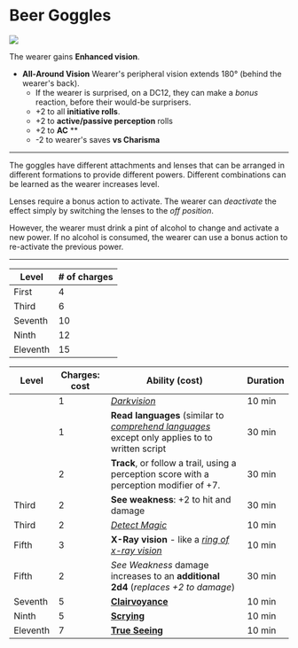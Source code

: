 # Beer Goggles

![](https://i.imgur.com/aitlVw6.jpg)

The wearer gains **Enhanced vision**. 

* **All-Around Vision** Wearer's peripheral vision extends 180° (behind the wearer's back). 
    * If the wearer is surprised, on a DC12, they can make a *bonus* reaction, before their would-be surprisers.
    * +2 to all **initiative rolls**. 
    * +2 to **active/passive perception** rolls 
    * +2 to **AC** **
    * -2 to wearer's saves **vs Charisma**

---

The goggles have different attachments and lenses that can be arranged in different formations to provide different powers. Different combinations can be learned as the wearer increases level.

Lenses require a bonus action to activate. The wearer can *deactivate* the effect simply by switching the lenses to the *off position*. 

However, the wearer must drink a pint of alcohol to change and activate a new power. If no alcohol is consumed, the wearer can use a bonus action to re-activate the previous power. 

---

| Level | # of charges|
| -------- | -------- | 
| First     | 4     | 
| Third     | 6     | 
| Seventh    | 10     | 
| Ninth     | 12   | 
| Eleventh     | 15   | 

| Level | Charges: cost | Ability (cost) | Duration |
| -------- | -------- | -------- | -------- |
|      | 1     | *[Darkvision](https://www.dndbeyond.com/spells/darkvision)*     | 10 min
|      | 1     | **Read languages** (similar to [*comprehend languages*](https://www.dndbeyond.com/spells/comprehend-languages) except only applies to to written script     | 30 min
|      | 2     | **Track**, or follow a trail, using a perception score with a perception modifier of +7.     | 30 min
| Third     | 2     | **See weakness**: +2 to hit and damage | 30 min
Third     | 2     |  *[Detect Magic](https://www.dndbeyond.com/spells/detect-magic)*    |10 min
| Fifth     | 3     | **X-Ray vision** - like a [*ring of x-ray vision*](https://forgottenrealms.fandom.com/wiki/Ring_of_X-ray_vision#:~:text=A%20ring%20of%20X-ray%20vision%20was%20a%20magic,could%20penetrate%20the%20solid%20barrier%20in%20every%20direction.)|10 min
| Fifth     | 2     | *See Weakness* damage increases to an **additional 2d4** (*replaces +2 to damage*)      |30 min
| Seventh     | 5     | [**Clairvoyance**](https://www.dndbeyond.com/spells/clairvoyance)     |10 min
| Ninth     | 5     | [**Scrying**](https://www.dndbeyond.com/spells/scrying)     |10 min
| Eleventh     | 7     | [**True Seeing**](https://www.dndbeyond.com/spells/true-seeing)|10 min


